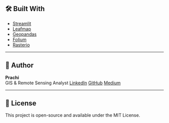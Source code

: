 

## 🛠 Built With

- [Streamlit](https://streamlit.io/)
- [Leafmap](https://github.com/giswqs/leafmap)
- [Geopandas](https://geopandas.org/)
- [Folium](https://python-visualization.github.io/folium/)
- [Rasterio](https://rasterio.readthedocs.io/)

---

## 🧠 Author

**Prachi**  
GIS & Remote Sensing Analyst 
[LinkedIn](https://www.linkedin.com/in/prachisarode95) 
[GitHub](https://github.com/prachisarode95)
[Medium](https://medium.com/@prachisarode)

---

## 📖 License

This project is open-source and available under the MIT License.
